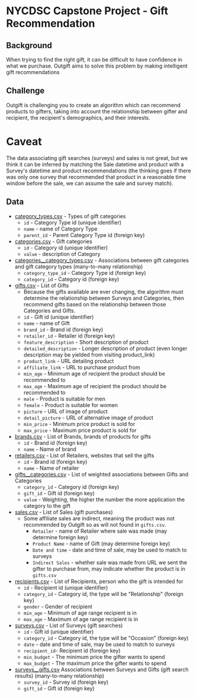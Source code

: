 # NYCDSC Capstone Project - Gift Recommendation

## Background

When trying to find the right gift, it can be difficult to have confidence in what we purchase. Outgift aims to solve this problem by making intelligent gift recommendations

## Challenge

Outgift is challenging you to create an algorithm which can recommend products to gifters, taking into account the relationship between gifter and recipient, the recipient's demographics, and their interests.

# Caveat

The data associating gift searches (surveys) and sales is not great, but we think it can be inferred by matching the Sale datetime and product with a Survey's datetime and product recommendations (the thinking goes if there was only one survey that recommended that product in a reasonable time window before the sale, we can assume the sale and survey match).

## Data

- [category_types.csv](//github.com/outgift/gift_recommendation/blob/master/data/category_types.csv) - Types of gift categories
  - `id` - Category Type id (unique identifier)
  - `name` - name of Category Type
  - `parent_id` - Parent Category Type id (foreign key)
- [categories.csv](//github.com/outgift/gift_recommendation/blob/master/data/categories.csv) - Gift categories
  - `id` - Category id (unique identifier)
  - `value` - description of Category
- [categories\_\_category_types.csv](//github.com/outgift/gift_recommendation/blob/master/data/categories__category_types.csv) - Associations between gift categories and gift category types (many-to-many relationship)
  - `category_type_id` - Category Type id (foreign key)
  - `category_id` - Category id (foreign key)
- [gifts.csv](//github.com/outgift/gift_recommendation/blob/master/data/gifts.csv) - List of Gifts
  - Because the gifts available are ever changing, the algorithm must determine the relationship between Surveys and Categories, then recommend gifts based on the relationship between those Categories and Gifts.
  - `id` - Gift id (unique identifier)
  - `name` - name of Gift
  - `brand_id` - Brand id (foreign key)
  - `retailer_id` - Retailer id (foreign key)
  - `feature_description` - Short description of product
  - `detailed_description` - Longer description of product (even longer description may be yielded from visiting product_link)
  - `product_link` - URL detailing product
  - `affiliate_link` - URL to purchase product from
  - `min_age` - Minimum age of recipient the product should be recommended to
  - `max_age` - Maximum age of recipient the product should be recommended to
  - `male` - Product is suitable for men
  - `female` - Product is suitable for women
  - `picture` - URL of image of product
  - `detail_picture` - URL of alternative image of product
  - `min_price` - Minimum price product is sold for
  - `max_price` - Maximum price product is sold for
- [brands.csv](//github.com/outgift/gift_recommendation/blob/master/data/brands.csv) - List of Brands, brands of products for gifts
  - `id` - Brand id (foreign key)
  - `name` - Name of brand
- [retailers.csv](//github.com/outgift/gift_recommendation/blob/master/data/retailers.csv) - List of Retailers, websites that sell the gifts
  - `id` - Brand id (foreign key)
  - `name` - Name of retailer
- [gifts\_\_categories.csv](//github.com/outgift/gift_recommendation/blob/master/data/gifts__categories.csv) - List of weighted associations between Gifts and Categories
  - `category_id` - Category id (foreign key)
  - `gift_id` - Gift id (foreign key)
  - `value` - Weighting, the higher the number the more application the category to the gift
- [sales.csv](//github.com/outgift/gift_recommendation/blob/master/data/sales.csv) - List of Sales (gift purchases)
  - Some affiliate sales are indirect, meaning the product was not recommended by Outgift so as will not found in `gifts.csv`.
    - `Retailer` - name of Retailer where sale was made (may determine foreign key)
    - `Product Name` - name of Gift (may determine foreign key)
    - `Date and time` - date and time of sale, may be used to match to surveys
    - `Indirect Sales` - whether sale was made from URL we sent the gifter to purchase from, may indicate whether the product is in `gifts.csv`
- [recipients.csv](//github.com/outgift/gift_recommendation/blob/master/data/recipients.csv) - List of Recipients, person who the gift is intended for
  - `id` - Recipient id (unique identifier)
  - `category_id` - Category id, the type will be "Relationship" (foreign key)
  - `gender` - Gender of recipient
  - `min_age` - Minimum of age range recipient is in
  - `max_age` - Maximum of age range recipient is in
- [surveys.csv](//github.com/outgift/gift_recommendation/blob/master/data/surveys.csv) - List of Surveys (gift searches)
  - `id` - Gift id (unique identifier)
  - `category_id` - Category id, the type will be "Occasion" (foreign key)
  - `date` - date and time of sale, may be used to match to surveys
  - `recipient_id`- Recipient id (foreign key)
  - `min_budget` - The minimum price the gifter wants to spend
  - `max_budget` - The maximum price the gifter wants to spend
- [surveys\_\_gifts.csv](//github.com/outgift/gift_recommendation/blob/master/data/surveys__gifts.csv) Associations between Surveys and Gifts (gift search results) (many-to-many relationship)
  - `survey_id` - Survey id (foreign key)
  - `gift_id` - Gift id (foreign key)

